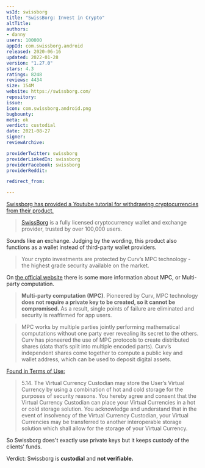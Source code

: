 ```yaml
---
wsId: swissborg
title: "SwissBorg: Invest in Crypto"
altTitle: 
authors:
- danny
users: 100000
appId: com.swissborg.android
released: 2020-06-16
updated: 2022-01-28
version: "1.27.0"
stars: 4.3
ratings: 8248
reviews: 4434
size: 154M
website: https://swissborg.com/
repository: 
issue: 
icon: com.swissborg.android.png
bugbounty: 
meta: ok
verdict: custodial
date: 2021-08-27
signer: 
reviewArchive:

providerTwitter: swissborg
providerLinkedIn: swissborg
providerFacebook: swissborg
providerReddit: 

redirect_from:

---
```


[Swissborg has provided a Youtube tutorial for withdrawing cryptocurrencies from their product.](https://www.youtube.com/watch?v=e7CwCbX0AbE)

> [SwissBorg](https://play.google.com/store/apps/details?id=com.swissborg.androidc) is a fully licensed cryptocurrency wallet and exchange provider, trusted by over 100,000 users. 

Sounds like an exchange. Judging by the wording, this product also functions as a wallet instead of third-party wallet providers.

> Your crypto investments are protected by Curv’s MPC technology - the highest grade security available on the market.

On [the official website](https://swissborg.com/blog/mpc-keyless-technology-keeping-your-crypto-secure) there is some more information about MPC, or Multi-party computation.

> **Multi-party computation (MPC)**. Pioneered by Curv, MPC technology **does not require a private key to be created, so it cannot be compromised.** As a result, single points of failure are eliminated and security is reaffirmed for app users.

> MPC works by multiple parties jointly performing mathematical computations without one party ever revealing its secret to the others. Curv has pioneered the use of MPC protocols to create distributed shares (data that’s split into multiple encoded parts). Curv’s independent shares come together to compute a public key and wallet address, which can be used to deposit digital assets.


[Found in Terms of Use:](https://swissborg.com/legal/swissborg-app-terms-of-use)

> 5.14. The Virtual Currency Custodian may store the User’s Virtual Currency by using a combination of hot and cold storage for the purposes of security reasons. You hereby agree and consent that the Virtual Currency Custodian can place your Virtual Currencies in a hot or cold storage solution. You acknowledge and understand that in the event of insolvency of the Virtual Currency Custodian, your Virtual Currencies may be transferred to another interoperable storage solution which shall allow for the storage of your Virtual Currency.

So Swissborg does't exactly use private keys but it keeps custody of the clients' funds.

Verdict: Swissborg is **custodial** and **not verifiable.**